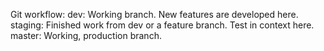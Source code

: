 Git workflow:
  dev: Working branch. New features are developed here.
  staging: Finished work from dev or a feature branch. Test in context here.
  master: Working, production branch.
  

